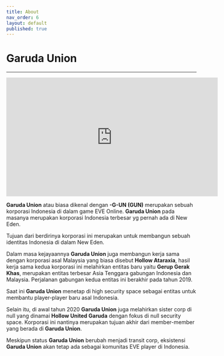 ```yaml
---
title: About
nav_order: 6
layout: default
published: true
---
```

# Garuda Union
---

<div align="center">
<iframe width="560" height="315" src="https://www.youtube.com/embed/_qEv-WtCYiQ" frameborder="0" allow="accelerometer; autoplay; encrypted-media; gyroscope; picture-in-picture" allowfullscreen></iframe>
</div>

**Garuda Union** atau biasa dikenal dengan **-G-UN (GUN)** merupakan sebuah korporasi Indonesia di dalam game EVE Online. **Garuda Union** pada masanya merupakan korporasi Indonesia terbesar yg pernah ada di New Eden.

Tujuan dari berdirinya korporasi ini merupakan untuk membangun sebuah identitas Indonesia di dalam New Eden.

Dalam masa kejayaannya **Garuda Union** juga membangun kerja sama dengan korporasi asal Malaysia yang  biasa disebut **Hollow Ataraxia**, hasil kerja sama kedua korporasi ini melahirkan entitas baru yaitu **Gerup Gerak Khas**, merupakan entitas terbesar Asia Tenggara gabungan Indonesia dan Malaysia. Perjalanan gabungan kedua entitas ini berakhir pada tahun 2019.

Saat ini **Garuda Union** menetap di high security space sebagai entitas untuk membantu player-player baru asal Indonesia.

Selain itu, di awal tahun 2020 **Garuda Union** juga melahirkan sister corp di null yang dinamai **Hollow United Garuda** dengan fokus di null security space. Korporasi ini nantinya merupakan tujuan akhir dari member-member yang berada di **Garuda Union**.

Meskipun status **Garuda Union** berubah menjadi transit corp, eksistensi **Garuda Union** akan tetap ada sebagai komunitas EVE player di Indonesia.

